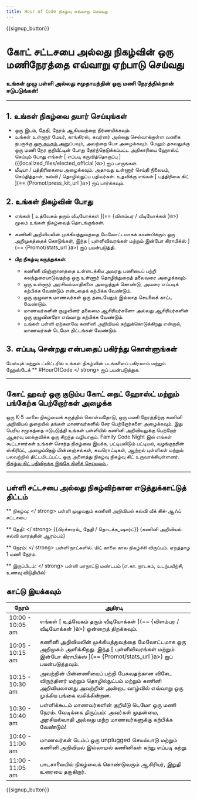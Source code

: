 ```yaml
---
title: Hour of Code நிகழ்வு எவ்வாறு செய்வது
---
```


{{signup_button}}

# கோட் சட்டசபை அல்லது நிகழ்வின் ஒரு மணிநேரத்தை எவ்வாறு ஏற்பாடு செய்வது

### உங்கள் முழு பள்ளி அல்லது சமுதாயத்தின் ஒரு மணி நேரத்தில்தான் ஈடுபடுங்கள்!

* * *

## 1. உங்கள் நிகழ்வை தயார் செய்யுங்கள்

- ஒரு இடம், தேதி, நேரம் ஆகியவற்றை நிர்ணயிக்கவும்.
- உங்கள் உள்ளூர் மேயர், காங்கிரஸ், கவர்னர் அல்லது செல்வாக்குள்ள வணிக நபருக்கு [ ஒரு கடிதம் ](https://hourofcode.com/promote/resources#sample-emails) அனுப்பவும், அவற்றை பேச அழைக்கவும். மேலும் தகவலுக்கு ஒரு மணி நேர குறியீட்டின் போது தேர்ந்தெடுக்கப்பட்ட அதிகாரியை ஹோஸ்ட் செய்யும் போது எங்கள் [ எப்படி கருவித்தொகுப்பு ]({{localized_files/elected_official }a>) ஐப் பாருங்கள்.
- மீடியா / பத்திரிகையை அழைக்கவும். அதாவது உள்ளூர் செய்தி நிலையம், செய்தித்தாள், கல்வி / தொழில்நுட்ப பதிவர்கள். உதவிக்கு எங்கள் [ பத்திரிகை கிட் ](== {Promot/press_kit_url }a>) ஐப் பார்க்கவும்.

## 2. உங்கள் நிகழ்வின் போது

- எங்கள் [ உத்வேகம் தரும் வீடியோக்கள் ](== {விளம்பர / வீடியோக்கள் }a>) மூலம் உங்கள் நிகழ்வைத் தொடங்குங்கள்.
- கணினி அறிவியலின் முக்கியத்துவத்தை மேலோட்டமாகக் காண்பிக்கும் ஒரு அறிமுகத்தைக் கொடுங்கள், இந்த [ புள்ளிவிவரங்கள் மற்றும் இன்போ கிராபிக்ஸ் ](== {Promot/stats_url }a>) ஐப் பயன்படுத்தி.   
      
    
- **பிற நிகழ்வு கருத்துக்கள்**: 
    - கணினி விஞ்ஞானத்தை உள்ளடக்கிய அவரது பணியைப் பற்றி கலந்துரையாடுவதற்கு ஒரு உள்ளூர் தொழிற்துறைத் தலைவரை அழைக்கவும்.
    - ஒரு உள்ளூர் அரசியல்வாதிகளை அழைத்துக் கொண்டு, அவரை எப்படிக் கற்பிக்க வேண்டும் என்பதைக் கற்பிக்க வேண்டும்.
    - ஒரு குழுவாக மாணவர்கள் ஒரு தடையேதும் இல்லாத செயலைக் காட்ட வேண்டும்.
    - மாணவர்களின் குழுவினர் தலைமை ஆசிரியர்களோ அல்லது ஆசிரியர்களின் ஒரு குழுவினரோ எவ்வாறு கற்பிக்க வேண்டும்.
    - உங்கள் பள்ளி ஏற்கனவே கணினி அறிவியல் கற்றுக்கொடுக்கிறது என்றால், மாணவர்கள் டெமோ திட்டங்கள் வேண்டும்.

## 3. எப்படி சென்றது என்பதைப் பகிர்ந்து கொள்ளுங்கள்

பேஸ்புக் மற்றும் ட்விட்டரில் உங்கள் நிகழ்வின் படங்களைப் பகிரலாம் மற்றும் ஹேஸ்டேக் ** #HourOfCode </ strong> ஐப் பயன்படுத்துக.</p> 

* * *

## கோட் ஹவர் ஒரு குடும்ப கோட் நைட் ஹோஸ்ட் மற்றும் பங்கேற்க பெற்றோர்கள் அழைக்க

ஒரு K-5 மாலை நிகழ்வைக் கருத்தில் கொள்வதோடு, ஒரு மணி நேரத்திற்கு கணினி அறிவியல் துறையில் தங்கள் மாணவர்களில் சேர பெற்றோர்களை அழைக்கவும். இது பெரிய சமூகத்தை ஈடுபடுத்தி உங்கள் பள்ளியில் கணினி அறிவியலுக்கு பெற்றோர் ஆதரவு ஊக்குவிக்க ஒரு சிறந்த வழியாகும். Family Code Night இல் எங்கள் கூட்டாளர்கள் உங்கள் சொந்த நிகழ்வை இயக்க, பட்டியலிடும் பட்டியல், வழங்குநரின் ஸ்கிரிப்ட், அழைப்பிதழ் மின்னஞ்சல்கள், சுவரொட்டிகள், ஆற்றல் புள்ளிகள் மற்றும் பலவற்றில் திட்டமிடப்பட்ட ஒரு அனைத்து நிகழ்வு நிகழ்வு கிட் உருவாக்கியுள்ளனர். [ நிகழ்வு கிட் பதிவிறக்க இங்கே கிளிக் செய்யவும் ](http://www.familycodenight.org/DownloadCodeDotOrg.html).

* * *

## பள்ளி சட்டசபை அல்லது நிகழ்விற்கான எடுத்துக்காட்டுத் திட்டம்

** நிகழ்வு: </ strong> பள்ளி முழுவதும் கணினி அறிவியல் கல்வி வீக் கிக்-ஆஃப் சட்டசபை</p> 

** தேதி: </ strong> {{பிரச்சாரம்_ தேதி / தொடக்க_ஷார்ட்}} (கணினி அறிவியல் கல்வி வாரத்தின் ஆரம்பம்)</p> 

** நேரம்: </ strong> பள்ளி நாட்களில். மிட் காலை கால நிகழ்ச்சி விருப்பம். ஏறத்தாழ 1 மணி நேரம்.</p> 

** இருப்பிடம்: </ strong> பள்ளி மாநாட்டு மண்டபம் (எ.கா. நாடகம், உடற்பயிற்சி, உணவு விடுதியில்)</p> 

## காட்டு இயக்கவும்

| நேரம்            | அதிரடி                                                                                                                                                                   |
| ---------------- | ------------------------------------------------------------------------------------------------------------------------------------------------------------------------ |
| 10:00 - 10:05 am | எங்கள் [ உத்வேகம் தரும் வீடியோக்கள் ](== {விளம்பர / வீடியோக்கள் }a>) ஒன்றைத் திறக்கவும்.                                                                                 |
| 10:05 - 10:15 am | கணினி அறிவியலின் முக்கியத்துவத்தை மேலோட்டமாக ஒரு அறிமுகம் அளிக்கிறது. இந்த [ புள்ளிவிவரங்கள் மற்றும் இன்போ கிராபிக்ஸ் ](== {Promot/stats_url }a>) ஐப் பயன்படுத்தவும்.    |
| 10:15 - 10:30 am | அவற்றின் பின்னணியைப் பற்றி பேசுவதற்கான விசேட விருந்தினர் மற்றும் தொழில்நுட்பம் மற்றும் கணினி அறிவியலானது அவற்றின் அன்றாட வாழ்வில் எவ்வாறு ஒரு முக்கிய பங்கை வகிக்கின்றன. |
| 10:30 - 10:40 am | பள்ளிக்கூடம் மாணவர்களின் குறியீடு டெமோ ஒரு மணி நேரம். வேடிக்கை திருப்பம்: அவர்கள் முதன்மை, அரசியல்வாதி அல்லது மற்ற மாணவர்களுக்கு கற்பிக்க வேண்டும்!                      |
| 10:40 - 11:00 am | மாணவர்கள் டெம்ப் ஒரு unplugged செயல்பாடு மற்றும் கணினி அறிவியல் இல்லாமல் கணினிகள் கற்று எப்படி கற்று.                                                                    |
| 11:00 - 11:05 am | பாடசாலையில் நிகழ்வைக் கொண்டுவரும் ஆசிரியர், இறுதி உரையை தருகிறார்.                                                                                                       |

{{signup_button}}